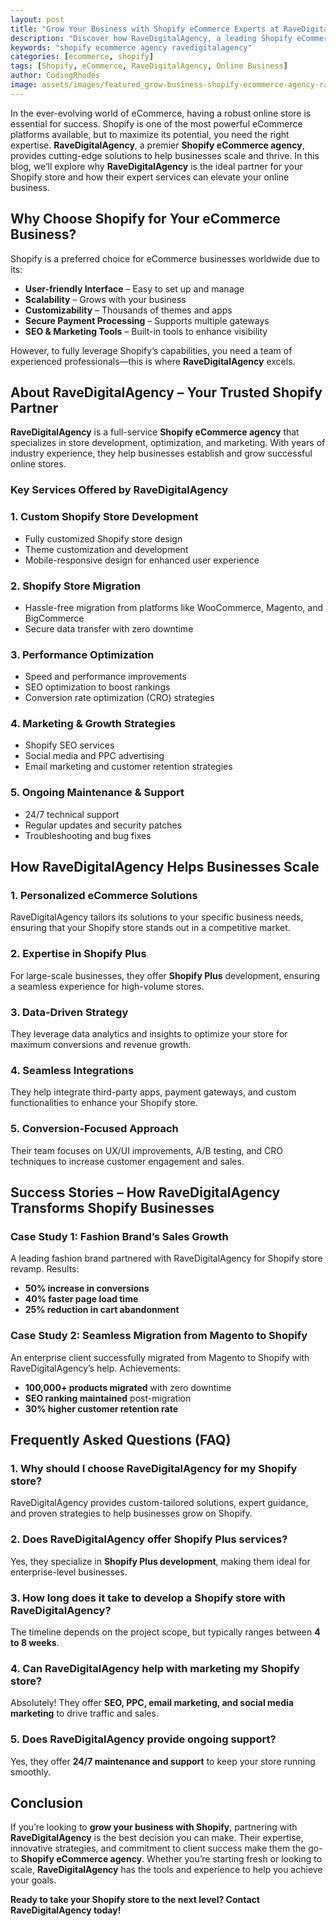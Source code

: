 ```yaml
---
layout: post
title: "Grow Your Business with Shopify eCommerce Experts at RaveDigitalAgency"
description: "Discover how RaveDigitalAgency, a leading Shopify eCommerce agency, can help you grow your online business with expert solutions and strategies."
keywords: "shopify ecommerce agency ravedigitalagency"
categories: [ecommerce, shopify]
tags: [Shopify, eCommerce, RaveDigitalAgency, Online Business]
author: CodingRhodes
image: assets/images/featured_grow-business-shopify-ecommerce-agency-ravedigitalagency.webp
---
```


In the ever-evolving world of eCommerce, having a robust online store is essential for success. Shopify is one of the most powerful eCommerce platforms available, but to maximize its potential, you need the right expertise. **RaveDigitalAgency**, a premier **Shopify eCommerce agency**, provides cutting-edge solutions to help businesses scale and thrive. In this blog, we’ll explore why **RaveDigitalAgency** is the ideal partner for your Shopify store and how their expert services can elevate your online business.

## Why Choose Shopify for Your eCommerce Business?

Shopify is a preferred choice for eCommerce businesses worldwide due to its:

- **User-friendly Interface** – Easy to set up and manage
- **Scalability** – Grows with your business
- **Customizability** – Thousands of themes and apps
- **Secure Payment Processing** – Supports multiple gateways
- **SEO & Marketing Tools** – Built-in tools to enhance visibility

However, to fully leverage Shopify’s capabilities, you need a team of experienced professionals—this is where **RaveDigitalAgency** excels.

## About RaveDigitalAgency – Your Trusted Shopify Partner

**RaveDigitalAgency** is a full-service **Shopify eCommerce agency** that specializes in store development, optimization, and marketing. With years of industry experience, they help businesses establish and grow successful online stores.

### Key Services Offered by RaveDigitalAgency

### 1. Custom Shopify Store Development
- Fully customized Shopify store design
- Theme customization and development
- Mobile-responsive design for enhanced user experience

### 2. Shopify Store Migration
- Hassle-free migration from platforms like WooCommerce, Magento, and BigCommerce
- Secure data transfer with zero downtime

### 3. Performance Optimization
- Speed and performance improvements
- SEO optimization to boost rankings
- Conversion rate optimization (CRO) strategies

### 4. Marketing & Growth Strategies
- Shopify SEO services
- Social media and PPC advertising
- Email marketing and customer retention strategies

### 5. Ongoing Maintenance & Support
- 24/7 technical support
- Regular updates and security patches
- Troubleshooting and bug fixes

## How RaveDigitalAgency Helps Businesses Scale

### 1. Personalized eCommerce Solutions
RaveDigitalAgency tailors its solutions to your specific business needs, ensuring that your Shopify store stands out in a competitive market.

### 2. Expertise in Shopify Plus
For large-scale businesses, they offer **Shopify Plus** development, ensuring a seamless experience for high-volume stores.

### 3. Data-Driven Strategy
They leverage data analytics and insights to optimize your store for maximum conversions and revenue growth.

### 4. Seamless Integrations
They help integrate third-party apps, payment gateways, and custom functionalities to enhance your Shopify store.

### 5. Conversion-Focused Approach
Their team focuses on UX/UI improvements, A/B testing, and CRO techniques to increase customer engagement and sales.

## Success Stories – How RaveDigitalAgency Transforms Shopify Businesses

### Case Study 1: Fashion Brand’s Sales Growth
A leading fashion brand partnered with RaveDigitalAgency for Shopify store revamp. Results:
- **50% increase in conversions**
- **40% faster page load time**
- **25% reduction in cart abandonment**

### Case Study 2: Seamless Migration from Magento to Shopify
An enterprise client successfully migrated from Magento to Shopify with RaveDigitalAgency’s help. Achievements:
- **100,000+ products migrated** with zero downtime
- **SEO ranking maintained** post-migration
- **30% higher customer retention rate**

## Frequently Asked Questions (FAQ)

### 1. Why should I choose RaveDigitalAgency for my Shopify store?
RaveDigitalAgency provides custom-tailored solutions, expert guidance, and proven strategies to help businesses grow on Shopify.

### 2. Does RaveDigitalAgency offer Shopify Plus services?
Yes, they specialize in **Shopify Plus development**, making them ideal for enterprise-level businesses.

### 3. How long does it take to develop a Shopify store with RaveDigitalAgency?
The timeline depends on the project scope, but typically ranges between **4 to 8 weeks**.

### 4. Can RaveDigitalAgency help with marketing my Shopify store?
Absolutely! They offer **SEO, PPC, email marketing, and social media marketing** to drive traffic and sales.

### 5. Does RaveDigitalAgency provide ongoing support?
Yes, they offer **24/7 maintenance and support** to keep your store running smoothly.

## Conclusion

If you’re looking to **grow your business with Shopify**, partnering with **RaveDigitalAgency** is the best decision you can make. Their expertise, innovative strategies, and commitment to client success make them the go-to **Shopify eCommerce agency**. Whether you’re starting fresh or looking to scale, **RaveDigitalAgency** has the tools and experience to help you achieve your goals.

**Ready to take your Shopify store to the next level? Contact RaveDigitalAgency today!**

